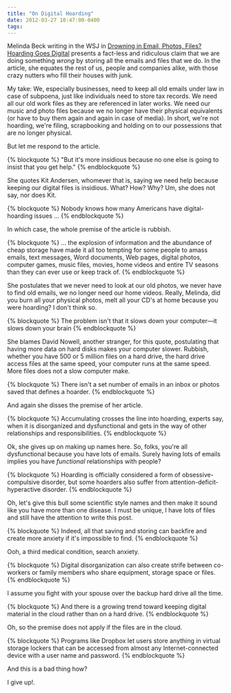 ```yaml
---
title: "On Digital Hoarding"
date: 2012-03-27 10:47:00-0400
tags: 
---
```


Melinda Beck writing in the WSJ in [Drowning in Email, Photos, Files? Hoarding Goes Digital](http://online.wsj.com/article/SB10001424052702303404704577305520318265602.html?mod=wsj_share_tweet) presents a fact-less and ridiculous claim that we are doing something *wrong* by storing all the emails and files that we do. In the article, she equates the rest of us, people and companies alike, with those crazy nutters who fill their houses with junk.

My take: We, especially businesses, need to keep all old emails under law in case of subpoena, just like individuals need to store tax records. We need all our old work files as they are referenced in later works. We need our music and photo files because we no longer have their physical equivalents (or have to buy them again and again in case of media). In short, we're not hoarding, we're filing, scrapbooking and holding on to our possessions that are no longer physical.

But let me respond to the article.

<!--more-->

{% blockquote %}
"But it's more insidious because no one else is going to insist that you get help."
{% endblockquote %}

She quotes Kit Andersen, whomever that is, saying we need help because keeping our digital files is insidious. What? How? Why? Um, she does not say, nor does Kit.

{% blockquote %}
Nobody knows how many Americans have digital-hoarding issues ...
{% endblockquote %}

In which case, the whole premise of the article is rubbish.

{% blockquote %}
... the explosion of information and the abundance of cheap storage have made it all too tempting for some people to amass emails, text messages, Word documents, Web pages, digital photos, computer games, music files, movies, home videos and entire TV seasons than they can ever use or keep track of.
{% endblockquote %}

She postulates that we never need to look at our old photos, we never have to find old emails, we no longer need our home videos. Really, Melinda, did you burn all your physical photos, melt all your CD's at home because you were hoarding? I don't think so.

{% blockquote %}
The problem isn't that it slows down your computer—it slows down your brain
{% endblockquote %}

She blames David Nowell, another stranger, for this quote, postulating that having more data on hard disks makes your computer slower. Rubbish, whether you have 500 or 5 million files on a hard drive, the hard drive access files at the same speed, your computer runs at the same speed. More files does not a slow computer make.

{% blockquote %}
There isn't a set number of emails in an inbox or photos saved that defines a hoarder.
{% endblockquote %}

And again she disses the premise of her article.

{% blockquote %}
Accumulating crosses the line into hoarding, experts say, when it is disorganized and dysfunctional and gets in the way of other relationships and responsibilities.
{% endblockquote %}

Ok, she gives up on making up names here. So, folks, you're all dysfunctional because you have lots of emails. Surely having lots of emails implies you have *functional* relationships with people?

{% blockquote %}
Hoarding is officially considered a form of obsessive-compulsive disorder, but some hoarders also suffer from attention-deficit-hyperactive disorder.
{% endblockquote %}

Oh, let's give this bull some scientific style names and then make it sound like you have more than one disease. I must be unique, I have lots of files and still have the attention to write this post.

{% blockquote %}
Indeed, all that saving and storing can backfire and create more anxiety if it's impossible to find.
{% endblockquote %}

Ooh, a third medical condition, search anxiety.

{% blockquote %}
Digital disorganization can also create strife between co-workers or family members who share equipment, storage space or files.
{% endblockquote %}

I assume you fight with your spouse over the backup hard drive all the time.

{% blockquote %}
And there is a growing trend toward keeping digital material in the cloud rather than on a hard drive.
{% endblockquote %}

Oh, so the premise does not apply if the files are in the cloud.

{% blockquote %}
Programs like Dropbox let users store anything in virtual storage lockers that can be accessed from almost any Internet-connected device with a user name and password.
{% endblockquote %}

And this is a bad thing how?

I give up!.
